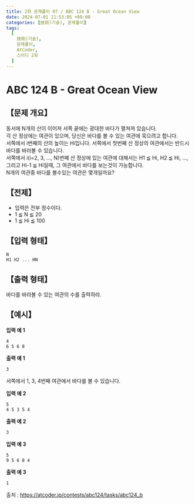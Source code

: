 ```yaml
---
title: 2회 문제풀이 07 / ABC 124 B - Great Ocean View
date: 2024-07-01 11:53:05 +09:00
categories: [技術(기술), 문제풀이]
tags:
  [
    技術(기술),
    문제풀이,
    AtCoder,
    스터디 2회
  ]
---
```

# ABC 124 B - Great Ocean View
## 【문제 개요】
동서에 N개의 산이 이어져 서쪽 끝에는 광대한 바다가 펼쳐져 있습니다.<br>
각 산 정상에는 여관이 있으며, 당신은 바다를 볼 수 있는 여관에 묵으려고 합니다.<br>
서쪽에서 i번째의 산의 높이는 Hi입니다. 서쪽에서 첫번째 산 정상의 여관에서는 반드시 바다를 바라볼 수 있습니다.<br>
서쪽에서 i(i=2, 3, ..., N)번째 산 정상에 있는 여관에 대해서는 H1 ≦ Hi, H2 ≦ Hi, ..., 그리고 Hi-1 ≦ Hi일때, 그 여관에서 바다를 보는것이 가능합니다.<br>
N개의 여관중 바다를 볼수있는 여관은 몇개일까요?

## 【전제】
- 입력은 전부 정수이다.
- 1 ≦ N ≦ 20
- 1 ≦ Hi ≦ 100

## 【입력 형태】
```
N
H1 H2 ... HN
```

## 【출력 형태】
바다를 바라볼 수 있는 여관의 수를 출력하라.

## 【예시】

**입력 예 1**

```
4 
6 5 6 8
```

**출력 예 1**

```
3
```
서쪽에서 1, 3, 4번째 여관에서 바다를 볼 수 있습니다.

**입력 예 2**

```
5 
4 5 3 5 4
```

**출력 예 2**

```
3
```

**입력 예 3**

```
5 
9 5 6 8 4
```

**출력 예 3**

```
1
```

출처 : <a href="https://atcoder.jp/contests/abc124/tasks/abc124_b">https://atcoder.jp/contests/abc124/tasks/abc124_b</a> 